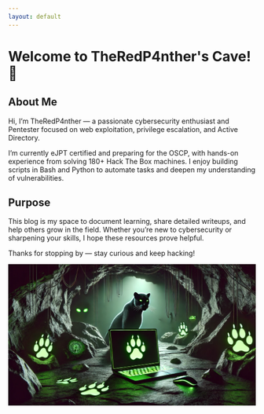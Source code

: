 ```yaml
---
layout: default
---
```


# Welcome to TheRedP4nther's Cave! 🐾

## About Me

Hi, I’m TheRedP4nther — a passionate cybersecurity enthusiast and Pentester focused on web exploitation, privilege escalation, and Active Directory.

I’m currently eJPT certified and preparing for the OSCP, with hands-on experience from solving 180+ Hack The Box machines. I enjoy building scripts in Bash and Python to automate tasks and deepen my understanding of vulnerabilities.

## Purpose

This blog is my space to document learning, share detailed writeups, and help others grow in the field. Whether you’re new to cybersecurity or sharpening your skills, I hope these resources prove helpful.

Thanks for stopping by — stay curious and keep hacking!

![banner_image](../assets/images/banner_blog.png)

